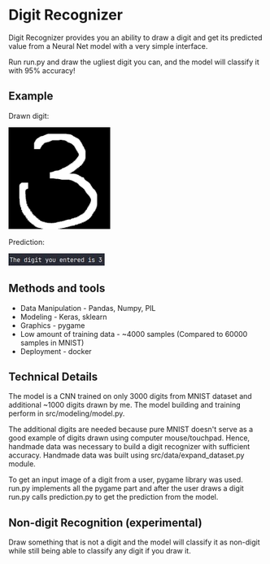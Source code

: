 # Digit Recognizer

Digit Recognizer provides you an ability to draw a digit and get its predicted value from a Neural Net 
model with a very simple interface.

Run run.py and draw the ugliest digit you can, and the model will classify it with 95% accuracy!

## Example

Drawn digit:

<img src="./img/examp_inp.png" alt="drawing" width="200"/>

Prediction:

<img src="./img/examp_pred.jpg" alt="drawing"/>

## Methods and tools
* Data Manipulation - Pandas, Numpy, PIL
* Modeling - Keras, sklearn
* Graphics - pygame
* Low amount of training data - ~4000 samples (Compared to 60000 samples in MNIST)
* Deployment - docker

## Technical Details
The model is a CNN trained on only 3000 digits from MNIST dataset and additional ~1000 digits drawn by me. 
The model building and training perform in src/modeling/model.py.

The additional digits are needed because pure MNIST doesn't serve as a good example of digits drawn using 
computer mouse/touchpad. Hence, handmade data was necessary to build a digit recognizer with sufficient 
accuracy. Handmade data was built using src/data/expand_dataset.py module.

To get an input image of a digit from a user, pygame library was used. run.py implements all the pygame 
part and after the user draws a digit run.py calls prediction.py to get the prediction from the model.

## Non-digit Recognition (experimental)
Draw something that is not a digit and the model will classify it as non-digit while still being able to classify
any digit if you draw it.
